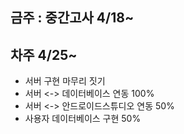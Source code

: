 
## 금주 : 중간고사 4/18~

## 차주 4/25~
- 서버 구현 마무리 짓기
- 서버 <-> 데이터베이스 연동 100%
- 서버 <-> 안드로이드스튜디오 연동 50%
- 사용자 데이터베이스 구현 50%

